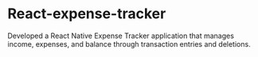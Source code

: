 # React-expense-tracker
Developed a React Native Expense Tracker application that manages income, expenses, and balance through transaction entries and deletions.
